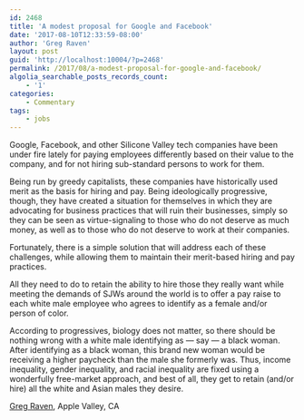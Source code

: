 ```yaml
---
id: 2468
title: 'A modest proposal for Google and Facebook'
date: '2017-08-10T12:33:59-08:00'
author: 'Greg Raven'
layout: post
guid: 'http://localhost:10004/?p=2468'
permalink: /2017/08/a-modest-proposal-for-google-and-facebook/
algolia_searchable_posts_records_count:
    - '1'
categories:
    - Commentary
tags:
    - jobs
---
```


Google, Facebook, and other Silicone Valley tech companies have been under fire lately for paying employees differently based on their value to the company, and for not hiring sub-standard persons to work for them.

Being run by greedy capitalists, these companies have historically used merit as the basis for hiring and pay. Being ideologically progressive, though, they have created a situation for themselves in which they are advocating for business practices that will ruin their businesses, simply so they can be seen as virtue-signaling to those who do not deserve as much money, as well as to those who do not deserve to work at their companies.

Fortunately, there is a simple solution that will address each of these challenges, while allowing them to maintain their merit-based hiring and pay practices.

All they need to do to retain the ability to hire those they really want while meeting the demands of SJWs around the world is to offer a pay raise to each white male employee who agrees to identify as a female and/or person of color.

According to progressives, biology does not matter, so there should be nothing wrong with a white male identifying as — say — a black woman. After identifying as a black woman, this brand new woman would be receiving a higher paycheck than the male she formerly was. Thus, income inequality, gender inequality, and racial inequality are fixed using a wonderfully free-market approach, and best of all, they get to retain (and/or hire) all the white and Asian males they desire.

[Greg Raven](https://www.gregraven.org), Apple Valley, CA